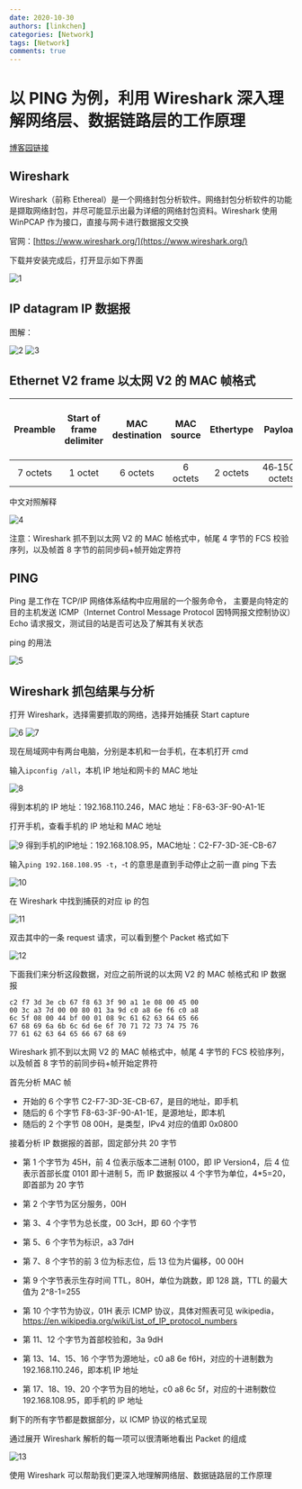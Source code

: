 ```yaml
---
date: 2020-10-30
authors: [linkchen]
categories: [Network]
tags: [Network]
comments: true
---
```


# 以 PING 为例，利用 Wireshark 深入理解网络层、数据链路层的工作原理

[博客园链接](https://www.cnblogs.com/linkchen/p/13900405.html)

<!-- more -->

## Wireshark

Wireshark（前称 Ethereal）是一个网络封包分析软件。网络封包分析软件的功能是撷取网络封包，并尽可能显示出最为详细的网络封包资料。Wireshark 使用 WinPCAP 作为接口，直接与网卡进行数据报文交换

官网：[https://www.wireshark.org/](https://www.wireshark.org/)

下载并安装完成后，打开显示如下界面

<img referrerPolicy="no-referrer" src="https://img2020.cnblogs.com/blog/1560524/202010/1560524-20201030091051067-1237007771.png" alt="1">

## IP datagram IP 数据报

图解：

<img referrerPolicy="no-referrer" src="https://img2020.cnblogs.com/blog/1560524/202010/1560524-20201030091115514-1606767107.png" alt="2">

<img referrerPolicy="no-referrer" src="https://img2020.cnblogs.com/blog/1560524/202010/1560524-20201030091120304-1247361889.png" alt="3">

## Ethernet V2 frame 以太网 V2 的 MAC 帧格式

| Preamble | Start of frame delimiter | MAC destination | MAC source | Ethertype |    Payload     | Frame check sequence (32‑bit CRC) |
| :------: | :----------------------: | :-------------: | :--------: | :-------: | :------------: | :-------------------------------: |
| 7 octets |         1 octet          |    6 octets     |  6 octets  | 2 octets  | 46‑1500 octets |             4 octets              |

中文对照解释

<img referrerPolicy="no-referrer" src="https://img2020.cnblogs.com/blog/1560524/202010/1560524-20201030091128672-655840210.png" alt="4">

注意：Wireshark 抓不到以太网 V2 的 MAC 帧格式中，帧尾 4 字节的 FCS 校验序列，以及帧首 8 字节的前同步码+帧开始定界符

## PING

Ping 是工作在 TCP/IP 网络体系结构中应用层的一个服务命令， 主要是向特定的目的主机发送 ICMP（Internet Control Message Protocol 因特网报文控制协议）Echo 请求报文，测试目的站是否可达及了解其有关状态

ping 的用法

<img referrerPolicy="no-referrer" src="https://img2020.cnblogs.com/blog/1560524/202010/1560524-20201030091137087-1708189094.png" alt="5">

## Wireshark 抓包结果与分析

打开 Wireshark，选择需要抓取的网络，选择开始捕获 Start capture

<img referrerPolicy="no-referrer" src="https://img2020.cnblogs.com/blog/1560524/202010/1560524-20201030091143673-230217708.png" alt="6">

<img referrerPolicy="no-referrer" src="https://img2020.cnblogs.com/blog/1560524/202010/1560524-20201030091152356-1366937553.png" alt="7">

现在局域网中有两台电脑，分别是本机和一台手机，在本机打开 cmd

输入`ipconfig /all`，本机 IP 地址和网卡的 MAC 地址

<img referrerPolicy="no-referrer" src="https://img2020.cnblogs.com/blog/1560524/202010/1560524-20201030091202426-1147682875.png" alt="8">

得到本机的 IP 地址：192.168.110.246，MAC 地址：F8-63-3F-90-A1-1E

打开手机，查看手机的 IP 地址和 MAC 地址

<img referrerPolicy="no-referrer" src="https://img2020.cnblogs.com/blog/1560524/202010/1560524-20201030091216541-892374922.png" alt="9">
得到手机的IP地址：192.168.108.95，MAC地址：C2-F7-3D-3E-CB-67

输入`ping 192.168.108.95 -t`，-t 的意思是直到手动停止之前一直 ping 下去

<img referrerPolicy="no-referrer" src="https://img2020.cnblogs.com/blog/1560524/202010/1560524-20201030091222020-368754515.png" alt="10">

在 Wireshark 中找到捕获的对应 ip 的包

<img referrerPolicy="no-referrer" src="https://img2020.cnblogs.com/blog/1560524/202010/1560524-20201030091229035-415114217.png" alt="11">

双击其中的一条 request 请求，可以看到整个 Packet 格式如下

<img referrerPolicy="no-referrer" src="https://img2020.cnblogs.com/blog/1560524/202010/1560524-20201030091236489-2110084536.png" alt="12">

下面我们来分析这段数据，对应之前所说的以太网 V2 的 MAC 帧格式和 IP 数据报

```plaintext
c2 f7 3d 3e cb 67 f8 63 3f 90 a1 1e 08 00 45 00
00 3c a3 7d 00 00 80 01 3a 9d c0 a8 6e f6 c0 a8
6c 5f 08 00 44 bf 00 01 08 9c 61 62 63 64 65 66
67 68 69 6a 6b 6c 6d 6e 6f 70 71 72 73 74 75 76
77 61 62 63 64 65 66 67 68 69
```

Wireshark 抓不到以太网 V2 的 MAC 帧格式中，帧尾 4 字节的 FCS 校验序列，以及帧首 8 字节的前同步码+帧开始定界符

首先分析 MAC 帧

-   开始的 6 个字节 C2-F7-3D-3E-CB-67，是目的地址，即手机
-   随后的 6 个字节 F8-63-3F-90-A1-1E，是源地址，即本机
-   随后的 2 个字节 08 00H，是类型，IPv4 对应的值即 0x0800

接着分析 IP 数据报的首部，固定部分共 20 字节

-   第 1 个字节为 45H，前 4 位表示版本二进制 0100，即 IP Version4，后 4 位表示首部长度 0101 即十进制 5，而 IP 数据报以 4 个字节为单位，4\*5=20，即首部为 20 字节
-   第 2 个字节为区分服务，00H
-   第 3、4 个字节为总长度，00 3cH，即 60 个字节

-   第 5、6 个字节为标识，a3 7dH
-   第 7、8 个字节的前 3 位为标志位，后 13 位为片偏移，00 00H
-   第 9 个字节表示生存时间 TTL，80H，单位为跳数，即 128 跳，TTL 的最大值为 2^8-1=255
-   第 10 个字节为协议，01H 表示 ICMP 协议，具体对照表可见 wikipedia，https://en.wikipedia.org/wiki/List_of_IP_protocol_numbers
-   第 11、12 个字节为首部校验和，3a 9dH
-   第 13、14、15、16 个字节为源地址，c0 a8 6e f6H，对应的十进制数为 192.168.110.246，即本机 IP 地址
-   第 17、18、19、20 个字节为目的地址，c0 a8 6c 5f，对应的十进制数位 192.168.108.95，即手机的 IP 地址

剩下的所有字节都是数据部分，以 ICMP 协议的格式呈现

通过展开 Wireshark 解析的每一项可以很清晰地看出 Packet 的组成

<img referrerPolicy="no-referrer" src="https://img2020.cnblogs.com/blog/1560524/202010/1560524-20201030091247422-935675101.png" alt="13">

使用 Wireshark 可以帮助我们更深入地理解网络层、数据链路层的工作原理
